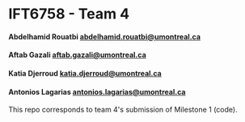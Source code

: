 # IFT6758 - Team 4 

#### Abdelhamid Rouatbi <abdelhamid.rouatbi@umontreal.ca>
#### Aftab Gazali <aftab.gazali@umontreal.ca>
#### Katia Djerroud <katia.djerroud@umontreal.ca>
#### Antonios Lagarias <antonios.lagarias@umontreal.ca>

This repo corresponds to team 4's submission of Milestone 1 (code).


